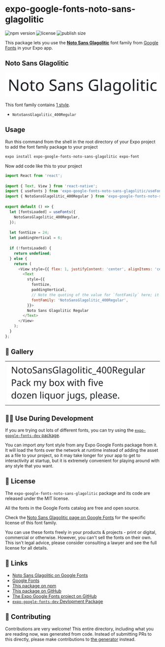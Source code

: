 # expo-google-fonts-noto-sans-glagolitic

![npm version](https://flat.badgen.net/npm/v/expo-google-fonts-noto-sans-glagolitic)
![license](https://flat.badgen.net/github/license/expo/google-fonts)
![publish size](https://flat.badgen.net/packagephobia/install/expo-google-fonts-noto-sans-glagolitic)

This package lets you use the [**Noto Sans Glagolitic**](https://fonts.google.com/specimen/Noto+Sans+Glagolitic) font family from [Google Fonts](https://fonts.google.com/) in your Expo app.

## Noto Sans Glagolitic

![Noto Sans Glagolitic](./font-family.png)

This font family contains [1 style](#-gallery).

- `NotoSansGlagolitic_400Regular`

## Usage

Run this command from the shell in the root directory of your Expo project to add the font family package to your project
```sh
expo install expo-google-fonts-noto-sans-glagolitic expo-font
```

Now add code like this to your project
```js
import React from 'react';

import { Text, View } from 'react-native';
import { useFonts } from 'expo-google-fonts-noto-sans-glagolitic/useFonts';
import { NotoSansGlagolitic_400Regular } from 'expo-google-fonts-noto-sans-glagolitic/400Regular';

export default () => {
  let [fontsLoaded] = useFonts({
    NotoSansGlagolitic_400Regular,
  });

  let fontSize = 24;
  let paddingVertical = 6;

  if (!fontsLoaded) {
    return undefined;
  } else {
    return (
      <View style={{ flex: 1, justifyContent: 'center', alignItems: 'center' }}>
        <Text
          style={{
            fontSize,
            paddingVertical,
            // Note the quoting of the value for `fontFamily` here; it expects a string!
            fontFamily: 'NotoSansGlagolitic_400Regular',
          }}>
          Noto Sans Glagolitic Regular
        </Text>
      </View>
    );
  }
};

```

## 🔡 Gallery


||||
|-|-|-|
|![NotoSansGlagolitic_400Regular](.//400Regular/NotoSansGlagolitic_400Regular.ttf.png)||||


## 👩‍💻 Use During Development

If you are trying out lots of different fonts, you can try using the [`expo-google-fonts-dev` package](https://github.com/freeboub/google-fonts/tree/master/font-packages/dev#readme).

You can import *any* font style from any Expo Google Fonts package from it. It will load the fonts
over the network at runtime instead of adding the asset as a file to your project, so it may take longer
for your app to get to interactivity at startup, but it is extremely convenient
for playing around with any style that you want.

## 📖 License

The `expo-google-fonts-noto-sans-glagolitic` package and its code are released under the MIT license.

All the fonts in the Google Fonts catalog are free and open source.

Check the [Noto Sans Glagolitic page on Google Fonts](https://fonts.google.com/specimen/Noto+Sans+Glagolitic) for the specific license of this font family.

You can use these fonts freely in your products & projects - print or digital, commercial or otherwise. However, you can't sell the fonts on their own. This isn't legal advice, please consider consulting a lawyer and see the full license for all details.

## 🔗 Links

- [Noto Sans Glagolitic on Google Fonts](https://fonts.google.com/specimen/Noto+Sans+Glagolitic)
- [Google Fonts](https://fonts.google.com/)
- [This package on npm](https://www.npmjs.com/package/expo-google-fonts-noto-sans-glagolitic)
- [This package on GitHub](https://github.com/freeboub/google-fonts/tree/master/font-packages/noto-sans-glagolitic)
- [The Expo Google Fonts project on GitHub](https://github.com/freeboub/google-fonts)
- [`expo-google-fonts-dev` Devlopment Package](https://github.com/freeboub/google-fonts/tree/master/font-packages/dev)

## 🤝 Contributing

Contributions are very welcome! This entire directory, including what you are reading now, was generated from code. Instead of submitting PRs to this directly, please make contributions to [the generator](https://github.com/freeboub/google-fonts/tree/master/packages/generator) instead.
